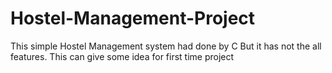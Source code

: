 # Hostel-Management-Project
This simple Hostel Management system had done by C
But it has not the all features. This can give some idea for first time project
